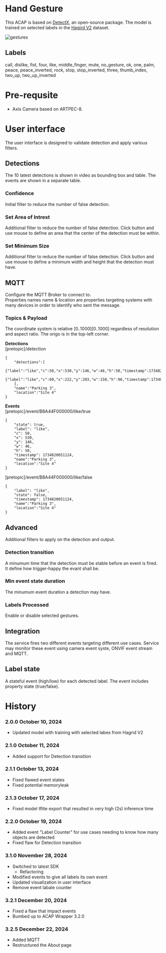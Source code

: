 # Hand Gesture

This ACAP is based on [DetectX](https://github.com/pandosme/DetectX), an open-source package.
The model is trained on selected labels in the [Hagird V2](https://github.com/hukenovs/hagrid) dataset.  

![gestures](https://raw.githubusercontent.com/hukenovs/hagrid/Hagrid_v1/images/gestures.jpg)


## Labels
call, dislike, fist, four, like, middle_finger, mute, no_gesture, ok, one, palm, peace, peace_inverted, rock, stop, stop_inverted, three, thumb_index, two_up, two_up_inverted 

# Pre-requsite
- Axis Camera based on ARTPEC-8.

# User interface
The user interface is designed to validate detection and apply various filters.

## Detections
The 10 latest detections is shown in video as bounding box and table.  The events are shown in a separate table.

### Confidence
Initial filter to reduce the number of false detection. 

### Set Area of Intrest
Additional filter to reduce the number of false detection. Click button and use mouse to define an area that the center of the detection must be within.

### Set Minimum Size
Additional filter to reduce the number of false detection. Click button and use mouse to define a minimum width and height that the detection must have.

## MQTT
Configure the MQTT Broker to connect to.  
Properties names name & location are properties targeting systems with many devices in order to identify who sent the message.
### Topics & Payload
The coordinate system is relative [0..1000][0..1000] regardless of resolution and aspect ratio.  The origo is in the top-left corner.  

**Detections**  
[pretopic]/detection  
```
{
	"detections":[
		{"label":"like","c":50,"x":530,"y":146,"w":46,"h":50,"timestamp":1734820170032},
		{"label":"like","c":69,"x":222,"y":203,"w":150,"h":96,"timestamp":1734820170032}
	],
	"name":"Parking 3",
	"location":"Site 4"
}
```
**Events**  
[pretopic]/event/B8A44F000000/like/true  
```
{
	"state": true,
	"label": "like",
	"c": 50,
	"x": 530,
	"y": 146,
	"w": 46,
	"h": 50,
	"timestamp": 1734820051124,
	"name":"Parking 3",
	"location":"Site 4"
}
```
[pretopic]/event/B8A44F000000/like/false  
```
{
	"label": "like",
	"state": false,
	"timestamp": 1734820051124,
	"name":"Parking 3",
	"location":"Site 4"
}
```


## Advanced
Additional filters to apply on the detection and output.

### Detection transition
A minumum time that the detection must be stable before an event is fired.  It define how trigger-happy the evant shall be.

### Min event state duration
The minumum event duration a detection may have.  

### Labels Processed
Enable or disable selected gestures.

## Integration
The service fires two different events targeting different use cases.  Service may monitor these event using camera event syste, ONVIF event stream and MQTT.
## Label state
A stateful event (high/low) for each detected label.  The event includes property state (true/false).  

# History

### 2.0.0	October 10, 2024
- Updated model with training with selected labes from Hagrid V2

### 2.1.0	October 11, 2024
- Added support for Detection transition

### 2.1.1	October 13, 2024
- Fixed flawed event states
- Fixed potential memoryleak

### 2.1.3	October 17, 2024
- Fixed model tflite export that resulted in very high (2s) inference time

### 2.2.0	October 19, 2024
- Added event "Label Counter" for use cases needing to know how many objects are detected
- Fixed flaw for Detection transition

### 3.1.0	November 28, 2024
- Switched to latest SDK
  * Refactoring 
- Modified events to give all labels its own event
- Updated visualization in user interface
- Remove event labale counter

### 3.2.1 December 20, 2024
- Fixed a flaw that impact events
- Bumbed up to ACAP Wrapper 3.2.0

### 3.2.5 December 22, 2024
- Added MQTT
- Restructured the About page
